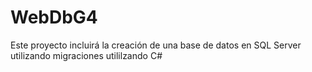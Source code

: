 # WebDbG4

Este proyecto incluirá la creación de una base de datos en SQL Server
utilizando migraciones utililzando C#
